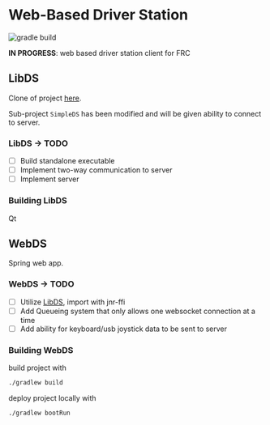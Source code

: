 # Web-Based Driver Station

![gradle build](https://github.com/frc-862/WebDS/workflows/gradle%20build/badge.svg)

**IN PROGRESS**: web based driver station client for FRC

## LibDS

Clone of project [here](https://github.com/FRC-Utilities/LibDS).

Sub-project `SimpleDS` has been modified and will be given ability to connect to server.

### LibDS -> TODO

- [ ] Build standalone executable
- [ ] Implement two-way communication to server
- [ ] Implement server

### Building LibDS

Qt

## WebDS

Spring web app.

### WebDS -> TODO

- [ ] Utilize [LibDS](https://github.com/FRC-Utilities/LibDS), import with jnr-ffi
- [ ] Add Queueing system that only allows one websocket connection at a time
- [ ] Add ability for keyboard/usb joystick data to be sent to server

### Building WebDS

build project with

```bash
./gradlew build
```

deploy project locally with

```bash
./gradlew bootRun
```
